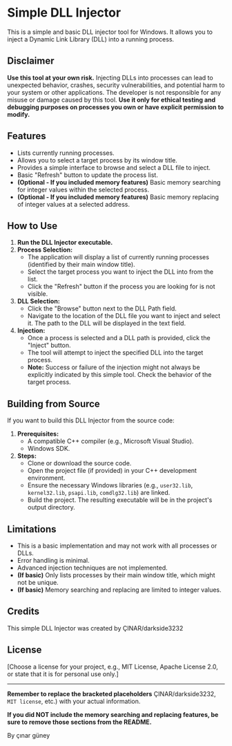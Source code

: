 # Simple DLL Injector

This is a simple and basic DLL injector tool for Windows. It allows you to inject a Dynamic Link Library (DLL) into a running process.

## Disclaimer

**Use this tool at your own risk.** Injecting DLLs into processes can lead to unexpected behavior, crashes, security vulnerabilities, and potential harm to your system or other applications. The developer is not responsible for any misuse or damage caused by this tool. **Use it only for ethical testing and debugging purposes on processes you own or have explicit permission to modify.**

## Features

* Lists currently running processes.
* Allows you to select a target process by its window title.
* Provides a simple interface to browse and select a DLL file to inject.
* Basic "Refresh" button to update the process list.
* **(Optional - If you included memory features)** Basic memory searching for integer values within the selected process.
* **(Optional - If you included memory features)** Basic memory replacing of integer values at a selected address.

## How to Use

1.  **Run the DLL Injector executable.**
2.  **Process Selection:**
    * The application will display a list of currently running processes (identified by their main window title).
    * Select the target process you want to inject the DLL into from the list.
    * Click the "Refresh" button if the process you are looking for is not visible.
3.  **DLL Selection:**
    * Click the "Browse" button next to the DLL Path field.
    * Navigate to the location of the DLL file you want to inject and select it. The path to the DLL will be displayed in the text field.
4.  **Injection:**
    * Once a process is selected and a DLL path is provided, click the "Inject" button.
    * The tool will attempt to inject the specified DLL into the target process.
    * **Note:** Success or failure of the injection might not always be explicitly indicated by this simple tool. Check the behavior of the target process.
      
## Building from Source

If you want to build this DLL Injector from the source code:

1.  **Prerequisites:**
    * A compatible C++ compiler (e.g., Microsoft Visual Studio).
    * Windows SDK.
2.  **Steps:**
    * Clone or download the source code.
    * Open the project file (if provided) in your C++ development environment.
    * Ensure the necessary Windows libraries (e.g., `user32.lib`, `kernel32.lib`, `psapi.lib`, `comdlg32.lib`) are linked.
    * Build the project. The resulting executable will be in the project's output directory.

## Limitations

* This is a basic implementation and may not work with all processes or DLLs.
* Error handling is minimal.
* Advanced injection techniques are not implemented.
* **(If basic)** Only lists processes by their main window title, which might not be unique.
* **(If basic)** Memory searching and replacing are limited to integer values.

## Credits

This simple DLL Injector was created by ÇINAR/darkside3232
## License

[Choose a license for your project, e.g., MIT License, Apache License 2.0, or state that it is for personal use only.]

---

**Remember to replace the bracketed placeholders** ÇINAR/darkside3232, `MIT license`, etc.) with your actual information.

**If you did NOT include the memory searching and replacing features, be sure to remove those sections from the README.**

By çınar güney
